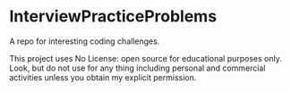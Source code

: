 # InterviewPracticeProblems
A repo for interesting coding challenges. 

This project uses No License: open source for educational purposes only. 
Look, but do not use for any thing including personal and commercial activities unless you obtain my explicit permission.
